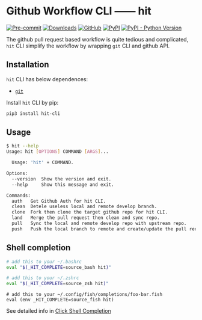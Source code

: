 # Github Workflow CLI —— hit

[![Pre-commit](https://github.com/Graviti-AI/hit-cli/actions/workflows/pre-commit.yaml/badge.svg)](https://github.com/Graviti-AI/hit-cli/actions/workflows/pre-commit.yaml)
[![Downloads](https://pepy.tech/badge/hit-cli/month)](https://pepy.tech/project/hit-cli)
[![GitHub](https://img.shields.io/github/license/Graviti-AI/hit-cli)](https://github.com/Graviti-AI/hit-cli/blob/main/LICENSE)
[![PyPI](https://img.shields.io/pypi/v/hit-cli)](https://pypi.org/project/hit-cli/)
[![PyPI - Python Version](https://img.shields.io/pypi/pyversions/hit-cli)](https://pypi.org/project/hit-cli/)

The github pull request based workflow is quite tedious and complicated,
`hit` CLI simplify the workflow by wrapping `git` CLI and github API.

## Installation

`hit` CLI has below dependences:

-   [`git`](https://git-scm.com)

Install `hit` CLI by pip:

```bash
pip3 install hit-cli
```

## Usage

```bash
$ hit --help
Usage: hit [OPTIONS] COMMAND [ARGS]...

  Usage: 'hit' + COMMAND.

Options:
  --version  Show the version and exit.
  --help     Show this message and exit.

Commands:
  auth   Get Github Auth for hit CLI.
  clean  Detele useless local and remote develop branch.
  clone  Fork then clone the target github repo for hit CLI.
  land   Merge the pull request then clean and sync repo.
  pull   Sync the local and remote develop repo with upstream repo.
  push   Push the local branch to remote and create/update the pull request.
```

## Shell completion

```bash
# add this to your ~/.bashrc
eval "$(_HIT_COMPLETE=source_bash hit)"
```

```zsh
# add this to your ~/.zshrc
eval "$(_HIT_COMPLETE=source_zsh hit)"
```

```fish
# add this to your ~/.config/fish/completions/foo-bar.fish
eval (env _HIT_COMPLETE=source_fish hit)
```

See detailed info in [Click Shell Completion](https://click.palletsprojects.com/en/7.x/bashcomplete/)
